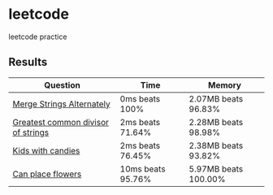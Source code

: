 # leetcode
leetcode practice

## Results

| Question | Time | Memory |
|----------|------|--------|
|[Merge Strings Alternately](https://leetcode.com/problems/merge-strings-alternately/description/)|0ms beats 100%|2.07MB beats 96.83%
|[Greatest common divisor of strings](https://leetcode.com/problems/greatest-common-divisor-of-strings/description/)|2ms beats 71.64%|2.28MB beats 98.98%
|[Kids with candies](https://leetcode.com/problems/kids-with-the-greatest-number-of-candies/description/)|2ms beats 76.45%|2.38MB beats 93.82%
|[Can place flowers](https://leetcode.com/problems/can-place-flowers/description/)|10ms beats 95.76%|5.97MB beats 100.00%